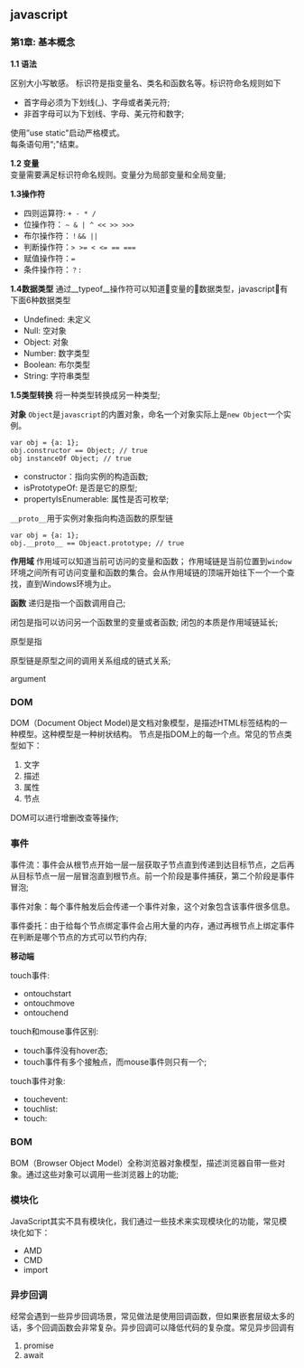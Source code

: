 ## javascript 


### 第1章: 基本概念
__1.1 语法__ 

区别大小写敏感。
标识符是指变量名、类名和函数名等。标识符命名规则如下  

* 首字母必须为下划线(_)、字母或者美元符;  
* 非首字母可以为下划线、字母、美元符和数字;  

使用”use static"启动严格模式。  
每条语句用“;"结束。

__1.2 变量__  
变量需要满足标识符命名规则。变量分为局部变量和全局变量;

__1.3操作符__
* 四则运算符: `+ - * / `
* 位操作符： `~ & | ^ << >> >>>`
* 布尔操作符：`！&& ||`
* 判断操作符：`> >= < <= == ===`
* 赋值操作符：`=`
* 条件操作符：`？:`

__1.4数据类型__
通过__typeof__操作符可以知道变量的数据类型，javascript有下面6种数据类型

* Undefined: 未定义
* Null: 空对象
* Object: 对象
* Number: 数字类型
* Boolean: 布尔类型
* String: 字符串类型

__1.5类型转换__
将一种类型转换成另一种类型;


__对象__
`Object`是`javascript`的内置对象，命名一个对象实际上是`new Object`一个实例。


```
var obj = {a: 1};
obj.constructor == Object; // true
obj instanceOf Object; // true
```
* constructor：指向实例的构造函数;
* isPrototypeOf: 是否是它的原型;
* propertyIsEnumerable: 属性是否可枚举;

`__proto__`用于实例对象指向构造函数的原型链

```
var obj = {a: 1};
obj.__proto__ == Objeact.prototype; // true
```

__作用域__
作用域可以知道当前可访问的变量和函数；
作用域链是当前位置到`window`环境之间所有可访问变量和函数的集合。会从作用域链的顶端开始往下一个一个查找，直到Windows环境为止。


__函数__
递归是指一个函数调用自己;

闭包是指可以访问另一个函数里的变量或者函数; 闭包的本质是作用域链延长;

原型是指

原型链是原型之间的调用关系组成的链式关系;

argument

### DOM
DOM（Document Object Model)是文档对象模型，是描述HTML标签结构的一种模型。这种模型是一种树状结构。
节点是指DOM上的每一个点。常见的节点类型如下：
1. 文字
2. 描述
3. 属性
4. 节点

DOM可以进行增删改查等操作;

### 事件

事件流：事件会从根节点开始一层一层获取子节点直到传递到达目标节点，之后再从目标节点一层一层冒泡直到根节点。前一个阶段是事件捕获，第二个阶段是事件冒泡;

事件对象：每个事件触发后会传递一个事件对象，这个对象包含该事件很多信息。

事件委托：由于给每个节点绑定事件会占用大量的内存，通过再根节点上绑定事件在判断是哪个节点的方式可以节约内存;

__移动端__

touch事件:
* ontouchstart 
* ontouchmove
* ontouchend

touch和mouse事件区别:
* touch事件没有hover态;
* touch事件有多个接触点，而mouse事件则只有一个;

touch事件对象:
* touchevent: 
* touchlist:    
* touch:

### BOM
BOM（Browser Object Model）全称浏览器对象模型，描述浏览器自带一些对象。通过这些对象可以调用一些浏览器上的功能;


### 模块化
JavaScript其实不具有模块化，我们通过一些技术来实现模块化的功能，常见模块化如下：

* AMD
* CMD
* import

### 异步回调
经常会遇到一些异步回调场景，常见做法是使用回调函数，但如果嵌套层级太多的话，多个回调函数会非常复杂。异步回调可以降低代码的复杂度。常见异步回调有
1. promise
2. await

